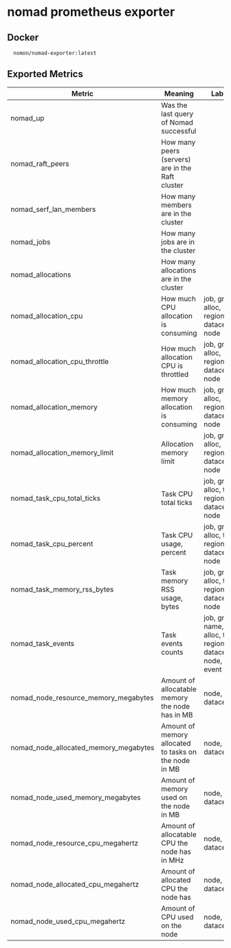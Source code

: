 # nomad prometheus exporter

## Docker

```
  nomon/nomad-exporter:latest
```

## Exported Metrics

| Metric | Meaning | Labels |
| ------ | ------- | ------ |
| nomad_up | Was the last query of Nomad successful | |
| nomad_raft_peers | How many peers (servers) are in the Raft cluster | |
| nomad_serf_lan_members | How many members are in the cluster | |
| nomad_jobs | How many jobs are in the cluster | |
| nomad_allocations | How many allocations are in the cluster | |
| nomad_allocation_cpu | How much CPU allocation is consuming | job, group, alloc, region, datacenter, node |
| nomad_allocation_cpu_throttle | How much allocation CPU is throttled | job, group, alloc, region, datacenter, node|
| nomad_allocation_memory | How much memory allocation is consuming | job, group, alloc, region, datacenter, node |
| nomad_allocation_memory_limit | Allocation memory limit | job, group, alloc, region, datacenter, node |
| nomad_task_cpu_total_ticks | Task CPU total ticks | job, group, alloc, task, region, datacenter, node |
| nomad_task_cpu_percent | Task CPU usage, percent | job, group, alloc, task, region, datacenter, node |
| nomad_task_memory_rss_bytes | Task memory RSS usage, bytes | job, group, alloc, task, region, datacenter, node |
| nomad_task_events | Task events counts | job, group, name, alloc, task, region, datacenter, node, event |
| nomad_node_resource_memory_megabytes | Amount of allocatable memory the node has in MB | node, datacenter |
| nomad_node_allocated_memory_megabytes | Amount of  memory allocated to tasks on the node in MB | node, datacenter |
| nomad_node_used_memory_megabytes | Amount of memory used on the node in MB | node, datacenter |
| nomad_node_resource_cpu_megahertz | Amount of allocatable CPU the node has in MHz | node, datacenter |
| nomad_node_allocated_cpu_megahertz | Amount of allocated CPU the node has | node, datacenter | 
| nomad_node_used_cpu_megahertz | Amount of CPU used on the node | node, datacenter |

